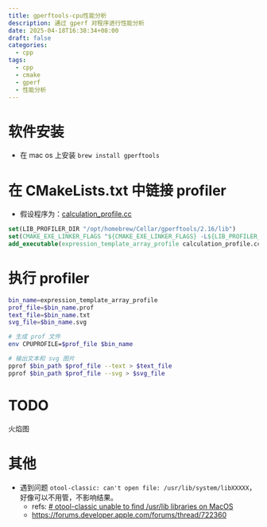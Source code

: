 ```yaml
---
title: gperftools-cpu性能分析
description: 通过 gperf 对程序进行性能分析
date: 2025-04-18T16:38:34+08:00
draft: false
categories:
  - cpp
tags:
  - cpp
  - cmake
  - gperf
  - 性能分析
---
```


# 软件安装
- 在 mac os 上安装 `brew install gperftools`
# 在 CMakeLists.txt 中链接 profiler
- 假设程序为：[calculation_profile.cc](https://github.com/xuexcy/learning_more_cpp_idioms/blob/main/src/expression_template_deps/test_array/CMakeLists.txt)
```cmake
set(LIB_PROFILER_DIR "/opt/homebrew/Cellar/gperftools/2.16/lib")
set(CMAKE_EXE_LINKER_FLAGS "${CMAKE_EXE_LINKER_FLAGS} -L${LIB_PROFILER_DIR} -lprofiler -ltcmalloc")
add_executable(expression_template_array_profile calculation_profile.cc)
```
# 执行 profiler
```bash
bin_name=expression_template_array_profile
prof_file=$bin_name.prof
text_file=$bin_name.txt
svg_file=$bin_name.svg

# 生成 prof 文件
env CPUPROFILE=$prof_file $bin_name

# 输出文本和 svg 图片
pprof $bin_path $prof_file --text > $text_file
pprof $bin_path $prof_file --svg > $svg_file
```
# TODO
火焰图
# 其他
- 遇到问题 `otool-classic: can't open file: /usr/lib/system/libXXXXX`，好像可以不用管，不影响结果。
	- refs: [# otool-classic unable to find /usr/lib libraries on MacOS](https://github.com/google/pprof/issues/726)
	- https://forums.developer.apple.com/forums/thread/722360
